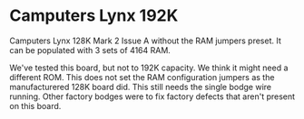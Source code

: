 # Camputers Lynx 192K

Camputers Lynx 128K Mark 2 Issue A without the RAM jumpers preset. It can be populated with 3 sets of 4164 RAM.

We've tested this board, but not to 192K capacity. We think it might need a different ROM. This does not set the RAM configuration jumpers as the manufacturered 128K board did. This still needs the single bodge wire running. Other factory bodges were to fix factory defects that aren't present on this board.